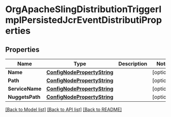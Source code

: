 # OrgApacheSlingDistributionTriggerImplPersistedJcrEventDistributiProperties

## Properties
Name | Type | Description | Notes
------------ | ------------- | ------------- | -------------
**Name** | [**ConfigNodePropertyString**](configNodePropertyString.md) |  | [optional] 
**Path** | [**ConfigNodePropertyString**](configNodePropertyString.md) |  | [optional] 
**ServiceName** | [**ConfigNodePropertyString**](configNodePropertyString.md) |  | [optional] 
**NuggetsPath** | [**ConfigNodePropertyString**](configNodePropertyString.md) |  | [optional] 

[[Back to Model list]](../README.md#documentation-for-models) [[Back to API list]](../README.md#documentation-for-api-endpoints) [[Back to README]](../README.md)


